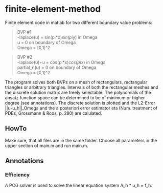 # finite-element-method
Finite element code in matlab for two different boundary value problems:

>BVP #1  
>-laplace(u) = sin(pi*x)*sin(pi*y) in Omega  
>u = 0 on boundary of Omega  
>Omega = [0,1]^2

>BVP #2  
>-laplace(u)+u = cos(pi*x)*cos(pi*x) in Omega  
>partial_n(u) = 0 on boundary of Omega  
>Omega = [0,1]^2  

The program solves both BVPs on a mesh of rectangulars, rectangular triangles or arbitrary triangles.
Intervals of both the rectangular meshes and the discrete solution matrix are freely selectable. The polynomials of the ansatz function space can be determined to be of minimum or higher degree (see annotations). The discrete solution is plotted and the L2-Error ||u-u_h||_Omega and the a posteriori error estimator eta (Num. treatment of PDEs, Grossmann & Roos, p. 290) are calulated.

## HowTo
Make sure, that all files are in the same folder. Choose all parameters in the upper section of main.m and run main.m.

## Annotations
### Efficiency

A PCG solver is used to solve the linear equation system A_h * u_h = f_h.


